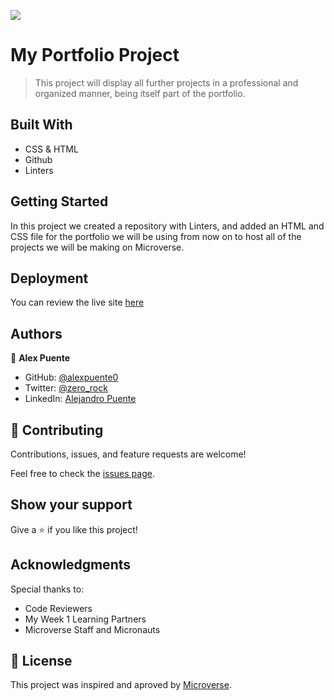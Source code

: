 ![](https://img.shields.io/badge/Microverse-blueviolet)

# My Portfolio Project

> This project will display all further projects in a professional and organized manner, being itself part of the portfolio.

## Built With

- CSS & HTML
- Github
- Linters

## Getting Started

In this project we created a repository with Linters, and added an HTML and CSS file for the portfolio we will be using from now on to host all of the projects we will be making on Microverse.

## Deployment

You can review the live site [here](https://alexpuente0.github.io/My-Portfolio/)

## Authors

👤 **Alex Puente**

- GitHub: [@alexpuente0](https://github.com/alexpuente0)
- Twitter: [@zero_rock](https://twitter.com/zero_rock)
- LinkedIn: [Alejandro Puente](https://www.linkedin.com/in/alejandro-puente-farías-154a7629/)

## 🤝 Contributing

Contributions, issues, and feature requests are welcome!

Feel free to check the [issues page](https://github.com/alexpuente0/My-Portfolio/issues).

## Show your support

Give a ⭐️ if you like this project!

## Acknowledgments

Special thanks to:

- Code Reviewers
- My Week 1 Learning Partners
- Microverse Staff and Micronauts

## 📝 License

This project was inspired and aproved by [Microverse](https://www.microverse.org).
